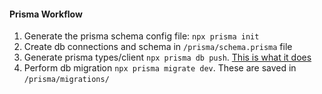 #### Prisma Workflow

1. Generate the prisma schema config file: `npx prisma init`
2. Create db connections and schema in `/prisma/schema.prisma` file
3. Generate prisma types/client `npx prisma db push`. [This is what it does](https://www.prisma.io/docs/concepts/components/prisma-migrate/db-push)
4. Perform db migration `npx prisma migrate dev`. These are saved in `/prisma/migrations/`
